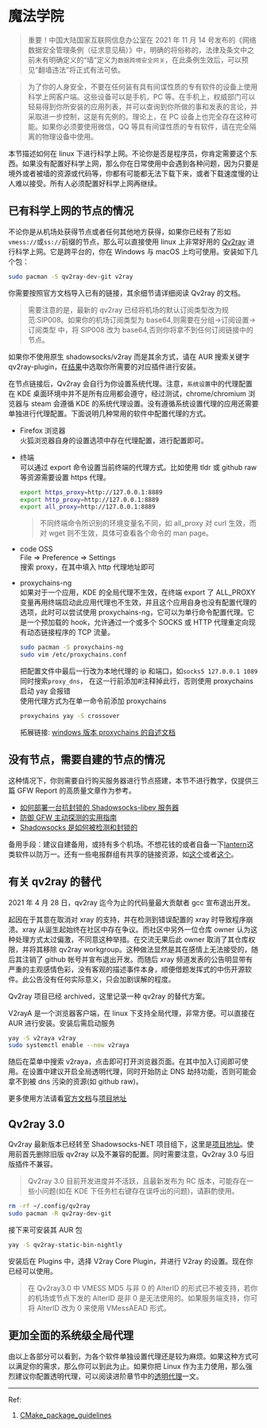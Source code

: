 # 魔法学院

> 重要！中国大陆国家互联网信息办公室在 2021 年 11 月 14 号发布的《网络数据安全管理条例（征求意见稿）》中，明确的将俗称的，法律及条文中之前未有明确定义的“墙”定义为`数据跨境安全网关`，在此条例生效后，可以预见“翻墙违法”将正式有法可依。

> 为了你的人身安全，不要在任何装有具有间谍性质的专有软件的设备上使用科学上网客户端。这些设备可以是手机，PC 等。在手机上，权威部门可以轻易得到你所安装的应用列表，并可以查询到你所做的事和发表的言论，并采取进一步控制，这是有先例的。理论上，在 PC 设备上也完全存在这种可能。如果你必须要使用微信，QQ 等具有间谍性质的专有软件，请在完全隔离的物理设备中使用。

本节描述如何在 linux 下进行科学上网。不论你是否是程序员，你肯定需要这个东西。如果没有配置好科学上网，那么你在日常使用中会遇到各种问题，因为只要是境外或者被墙的资源或代码等，你都有可能都无法下载下来，或者下载速度慢的让人难以接受。所有人必须配置好科学上网再继续。

## 已有科学上网的节点的情况

不论你是从机场处获得节点或者任何其他地方获得，如果你已经有了形如`vmess://`或`ss://`前缀的节点，那么可以直接使用 linux 上非常好用的 [Qv2ray](https://qv2ray.net/) 进行科学上网。它是跨平台的，你在 Windows 与 macOS 上均可使用。安装如下几个包：

```bash
sudo pacman -S qv2ray-dev-git v2ray
```

你需要按照官方文档导入已有的链接，其余细节请详细阅读 Qv2ray 的文档。

> 需要注意的是，最新的 qv2ray 已经将机场的默认订阅类型改为规范:SIP008。如果你的机场订阅类型为 base64,则需要在分组->订阅设置->订阅类型 中，将 SIP008 改为 base64,否则你将拿不到任何订阅链接中的节点。

如果你不使用原生 shadowsocks/v2ray 而是其余方式，请在 AUR 搜索关键字 qv2ray-plugin，在[结果](https://aur.archlinux.org/packages/?O=0&K=qv2ray-plugin)中选取你所需要的对应插件进行安装。

在节点链接后，Qv2ray 会自行为你设置系统代理。注意，`系统设置`中的代理配置在 KDE 桌面环境中并不是所有应用都会遵守，经过测试，chrome/chromium 浏览器与 steam 会遵循 KDE 的系统代理设置。没有遵循系统设置代理的应用还需要单独进行代理配置。下面说明几种常用的软件中配置代理的方式。

- Firefox 浏览器  
  火狐浏览器自身的设置选项中存在代理配置，进行配置即可。

- 终端  
  可以通过 export 命令设置当前终端的代理方式。比如使用 tldr 或 github raw 等资源需要设置 https 代理。

  ```bash
  export https_proxy=http://127.0.0.1:8889
  export http_proxy=http://127.0.0.1:8889
  export all_proxy=http://127.0.0.1:8889
  ```

  > 不同终端命令所识别的环境变量名不同，如 all_proxy 对 curl 生效，而对 wget 则不生效，具体可查看各个命令的 man page。

- code OSS  
   File => Preference => Settings  
   搜索 proxy，在其中填入 http 代理地址即可

- proxychains-ng  
  如果对于一个应用，KDE 的全局代理不生效，在终端 export 了 ALL_PROXY 变量再用终端启动此应用代理也不生效，并且这个应用自身也没有配置代理的选项，此时可以尝试使用 proxychains-ng，它可以为单行命令配置代理。它是一个预加载的 hook，允许通过一个或多个 SOCKS 或 HTTP 代理重定向现有动态链接程序的 TCP 流量。

  ```bash
  sudo pacman -S proxychains-ng
  sudo vim /etc/proxychains.conf
  ```

  把配置文件中最后一行改为本地代理的 ip 和端口，如`socks5 127.0.0.1 1089`  
  同时搜索`proxy_dns`， 在这一行前添加#注释掉此行，否则使用 proxychains 启动 yay 会报错  
  使用代理方式为在单一命令前添加 proxychains

  ```bash
  proxychains yay -S crossover
  ```

  拓展链接: [windows 版本 proxychains 的自述文档](https://github.com/shunf4/proxychains-windows/blob/master/README_zh-Hans.md)

## 没有节点，需要自建的节点的情况

这种情况下，你则需要自行购买服务器进行节点搭建，本节不进行教学，仅提供三篇 GFW Report 的高质量文章作为参考。

- [如何部署一台抗封锁的 Shadowsocks-libev 服务器](https://gfw.report/blog/ss_tutorial/zh/)
- [防御 GFW 主动探测的实用指南](https://gfw.report/blog/ss_advise/zh/)
- [Shadowsocks 是如何被检测和封锁的](https://gfw.report/talks/imc20/zh/)

备用手段：建议自建备用，或持有多个机场。不想花钱的或者自备一下[lantern](https://aur.archlinux.org/packages/lantern-bin/)这类软件以防万一。还有一些电报群组有共享的链接资源，如[这个](https://t.me/wtovpn)或者[这个](https://t.me/TG_Mtproxy_1)。

## 有关 qv2ray 的替代

2021 年 4 月 28 日，qv2ray 迄今为止的代码量最大贡献者 gcc 宣布退出开发。

起因在于其意在取消对 xray 的支持，并在检测到错误配置的 xray 时导致程序崩溃。xray 从诞生起始终在社区中存在争议。而社区中另外一位仓库 owner 认为这种处理方式太过偏激，不同意这种举措。在交流无果后此 owner 取消了其仓库权限，并将其移除 qv2ray workgroup。这种做法显然是其在感情上无法接受的，随后其注销了 github 帐号并宣布退出开发。而随后 xray 频道发表的公告明显带有严重的主观感情色彩，没有客观的描述事件本身，顺便借题发挥式的中伤开源软件。此公告没有任何实际意义，只会加剧误解的程度。

Qv2ray 项目已经 archived，这里记录一种 qv2ray 的替代方案。

V2rayA 是一个浏览器客户端，在 linux 下支持全局代理，非常方便。可以直接在 AUR 进行安装。安装后需启动服务

```bash
yay -S v2raya v2ray
sudo systemctl enable --now v2raya
```

随后在菜单中搜索 v2raya，点击即可打开浏览器页面。在其中加入订阅即可使用。在设置中建议开启全局透明代理，同时开始防止 DNS 劫持功能，否则可能会拿不到被 dns 污染的资源(如 github raw)。

更多使用方法请看[官方文档](https://v2raya.org/)与[项目地址](https://github.com/v2rayA/v2rayA)

## Qv2ray 3.0

Qv2ray 最新版本已经转至 Shadowsocks-NET 项目组下，这里是[项目地址](https://github.com/Shadowsocks-NET/Qv2ray)。使用前首先删除旧版 qv2ray 以及不兼容的配置。同时需要注意，Qv2ray 3.0 与旧版插件不兼容。

> Qv2ray 3.0 目前开发进度并不活跃，且最新发布为 RC 版本，可能存在一些小问题(如在 KDE 下任务栏右键存在误呼出的问题)，请斟酌使用。

```bash
rm -rf ~/.config/qv2ray
sudo pacman -R qv2ray-dev-git
```

接下来可安装其 AUR 包

```bash
yay -S qv2ray-static-bin-nightly
```

安装后在 Plugins 中，选择 V2ray Core Plugin，并进行 V2ray 的设置。现在你已经可以使用。

> 在 Qv2ray3.0 中 VMESS MD5 与非 0 的 AlterID 的形式已不被支持，若你的机场或节点下发的 AlterID 是非 0 是无法使用的。如果服务端支持，你可将 AlterID 改为 0 来使用 VMessAEAD 形式。

## 更加全面的系统级全局代理

由以上各部分可以看到，为各个软件单独设置代理还是较为麻烦。如果这种方式可以满足你的需求，那么你可以到此为止。如果你把 Linux 作为主力使用，那么强烈建议你配置透明代理，可以阅读进阶章节中的[透明代理](advanced/transparentProxy)一文。

---

Ref:

1. [CMake_package_guidelines](https://wiki.archlinux.org/title/CMake_package_guidelines#Prefix_and_library_install_directories)
